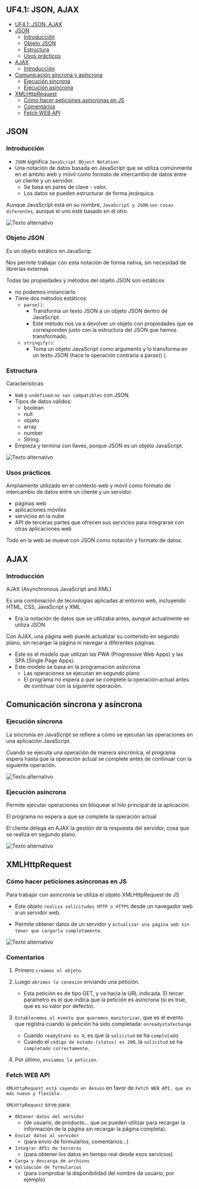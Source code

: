 ## UF4.1: JSON, AJAX

- [UF4.1: JSON, AJAX](#uf41-json-ajax)
- [JSON](#json)
  - [Introducción](#introducción)
  - [Objeto JSON](#objeto-json)
  - [Estructura](#estructura)
  - [Usos prácticos](#usos-prácticos)
- [AJAX](#ajax)
  - [Introducción](#introducción-1)
- [Comunicación síncrona y asíncrona](#comunicación-síncrona-y-asíncrona)
  - [Ejecución síncrona](#ejecución-síncrona)
  - [Ejecución asíncrona](#ejecución-asíncrona)
- [XMLHttpRequest](#xmlhttprequest)
  - [Cómo hacer peticiones asíncronas en JS](#cómo-hacer-peticiones-asíncronas-en-js)
  - [Comentarios](#comentarios)
  - [Fetch WEB API](#fetch-web-api)

## JSON
### Introducción
- ``JSON`` significa ``JavaScript Object Notation``
- Una notación de datos basada en JavaScript que se utiliza comúnmente en el ámbito web y móvil como formato de intercambio de datos entre un cliente y un servidor.
  - Se basa en pares de clave - valor.
  - Los datos se pueden estructurar de forma jerárquica.

Aunque JavaScript está en su nombre, ``JavaScript y JSON`` ``son cosas diferentes``, aunque el uno esté basado en el otro.

![Texto alternativo](/UF4%20Comunicacion%20Asincrona/UF4.1%20JSON,%20AJAX/img/json.PNG)
### Objeto JSON
Es un objeto estático en JavaScrip

Nos permite trabajar con esta notación de
forma nativa, sin necesidad de librerías externas

Todas las propiedades y métodos del objeto JSON son estáticos
- no podemos instanciarlo
- Tiene dos métodos estáticos:
  - ``parse()``: 
    - Transforma un texto JSON a un objeto JSON dentro de JavaScript. 
    - Este método nos va a devolver un objeto con propiedades que se corresponden justo con la estructura del JSON que hemos transformado.
  - ``stringify()``: 
    - Toma un objeto JavaScript como argumento y lo transforma en un texto JSON (hace la operación contraria a parse() ).

### Estructura
Características:
- ``NaN`` y ``undefined`` ``no son compatibles`` con
JSON.
- Tipos de datos válidos: 
  - boolean 
  - null
  - objeto
  - array
  - number
  - String.
- Empieza y termina con llaves, porque JSON es un objeto JavaScript.

![Texto alternativo](/UF4%20Comunicacion%20Asincrona/UF4.1%20JSON,%20AJAX/img/json%202.PNG)
### Usos prácticos
Ampliamente utilizado en el contexto web y móvil como formato de intercambio de datos entre un cliente y un servidor. 
- páginas web 
- aplicaciones móviles 
- servicios en la nube
- API de terceras partes que ofrecen sus servicios para integrarse con otras aplicaciones web

Todo en la web se mueve con JSON como notación y formato de datos.
## AJAX
### Introducción
AJAX (Asynchronous JavaScript and XML)

Es una combinación de tecnologías aplicadas al entorno
web, incluyendo HTML, CSS, JavaScript y XML
- Era la notación de datos que se utilizaba antes,
aunque actualmente se utiliza JSON

Con AJAX, una página web puede actualizar su contenido en segundo plano, sin recargar la página ni navegar a diferentes páginas.
- Este es el modelo que utilizan las PWA (Progressive Web Apps) y las SPA (Single Page Apps).
- Este modelo se basa en la programación asíncrona
  - Las operaciones se ejecutan en segundo plano
  - El programa no espera a que se complete la operación actual antes de continuar con la siguiente operación.
## Comunicación síncrona y asíncrona
### Ejecución síncrona
La sincronía en JavaScript se refiere a cómo se ejecutan las operaciones en una aplicación JavaScript.

Cuando se ejecuta una operación de manera sincrónica, el programa espera hasta que la operación actual se complete antes de continuar con la siguiente operación.

![Texto alternativo](/UF4%20Comunicacion%20Asincrona/UF4.1%20JSON,%20AJAX/img/sincronia.PNG)
### Ejecución asíncrona
Permite ejecutar operaciones sin bloquear el hilo principal de la aplicación.

El programa no espera a que se complete la operación actual

El cliente delega en AJAX la gestión de la respuesta del servidor, cosa que se realiza en segundo plano.

![Texto alternativo](/UF4%20Comunicacion%20Asincrona/UF4.1%20JSON,%20AJAX/img/asincronia.PNG)

## XMLHttpRequest
### Cómo hacer peticiones asíncronas en JS
Para trabajar con asincronía se utiliza el
objeto XMLHttpRequest de JS  
-  Este objeto ``realiza solicitudes HTTP o HTTPS`` desde un navegador web a un servidor web.

-  Permite obtener datos de un servidor y ``actualizar una página web sin tener que cargarla completamente``.

![Texto alternativo](/UF4%20Comunicacion%20Asincrona/UF4.1%20JSON,%20AJAX/img/àjax.PNG)

### Comentarios
1) Primero ``creamos el objeto``.
   
2) Luego ``abrimos la conexión`` enviando una petición.
   - Esta petición es de tipo GET, y va hacia la URL indicada. El tercer parámetro es el que indica que la petición es asíncrona (si es true, que es su valor por defecto).

3) ``Establecemos el evento que queremos monitorizar``, que es el evento que registra cuando la petición ha sido completada: ``onreadystatechange``
   - Cuando ``readyState es 4``, es que la ``solicitud`` se ha ``completad``o.
   - Cuando el ``código de estado (status) es 200``, la ``solicitud`` se ha ``completado correctamente``.
  
4) Por último, ``enviamos la petición``.

### Fetch WEB API
``XMLHttpRequest está cayendo en desuso`` en favor de ``Fetch WEB API, que es más nuevo y flexible. ``

``XMLHttpRequest`` sirve para:
- ``Obtener datos del servidor`` 
  - (de usuario, de producto... que se pueden utilizar para recargar la información de la página sin recargar la página completa).
- ``Enviar datos al servidor`` 
  - (para envío de formularios, comentarios...)
- ``Integrar APIs de terceros`` 
  - (para obtener los datos en tiempo real desde esos servicios)
- ``Carga y descarga de archivos``
- ``Validación de formularios`` 
  - (para comprobar la disponibilidad del nombre de usuario, por ejemplo)

